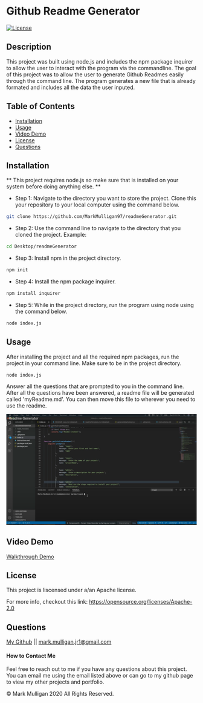 # Github Readme Generator

[![License](https://img.shields.io/badge/License-Apache%202.0-blue.svg)](https://opensource.org/licenses/Apache-2.0)

## Description 
This project was built using node.js and includes the npm package inquirer to allow the user to interact with the program via the commandline. The goal of this project was to allow the user to generate Github Readmes easily through the command line.  The program generates a new file that is already formated and includes all the data the user inputed.

## Table of Contents
  
* [Installation](#installation)
* [Usage](#usage)
* [Video Demo](#video)
* [License](#license)
* [Questions](#questions)
  
  
## Installation
** This project requires node.js so make sure that is installed on your system before doing anything else. **

* Step 1: Navigate to the directory you want to store the project. Clone this your repository to your local computer using the command below. 
```bash
git clone https://github.com/MarkMulligan97/readmeGenerator.git
```

* Step 2: Use the command line to navigate to the directory that you cloned the project.
Example:
```bash
cd Desktop/readmeGenerator
```

* Step 3: Install npm in the project directory.
```bash
npm init
```

* Step 4: Install the npm package inquirer.
```bash
npm install inquirer
```

* Step 5: While in the project directory, run the program using node using the command below.
```bash
node index.js
```
## Usage 
After installing the project and all the required npm packages, run the project in your command line.  Make sure to be in the project directory.
```bash
node index.js
```
Answer all the questions that are prompted to you in the command line.  
After all the questions have been answered, a readme file will be generated called 'myReadme.md'.
You can then move this file to wherever you need to use the readme.  

![Walkthrough Demo](./images/projectScreenshot.png)

## Video Demo 
[Walkthrough Demo](https://www.youtube.com/watch?v=j_06LvDGsUg&feature=youtu.be)

## License
This project is liscensed under a/an Apache license.

For more info, checkout this link:
https://opensource.org/licenses/Apache-2.0

## Questions
[My Github](https://github.com/MarkMulligan97) || mark.mulligan.jr1@gmail.com

#### How to Contact Me
Feel free to reach out to me if you have any questions about this project.  You can email me using the email listed above or can go to my github page to view my other projects and portfolio.

© Mark Mulligan 2020 All Rights Reserved.

